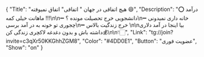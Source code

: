 {
"Title": "هیچ اتفاقی در جهان " اتفاقی" اتفاق نمیوفته 😄",
"Description": "⭕️ درآمد ماهانت خیلی کمه !!!\n\n➖ دانشجویی خرج تحصیلت مونده ؟\n➖ خانه داری نمیدونی چجوری تو خونه به در آمد برسی\n➖ خرج زندگیت بالاس \n\nبیا اینجا در آمد دلاری داشته باش و بدون دغدغه لاکچری زندگی کن💰\n\n👇🏻",
"Link": "tg://join?invite=c3qXr50KKGhhZGM8",
"Color": "#4DD0E1",
"Button": "عضویت فوری",
"Show": "on"
}
